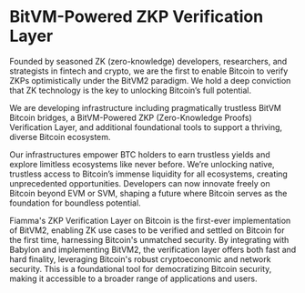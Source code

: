 # BitVM-Powered ZKP Verification Layer

Founded by seasoned ZK (zero-knowledge) developers, researchers, and strategists in fintech and crypto, we are the first to enable Bitcoin to verify ZKPs optimistically under the BitVM2 paradigm. We hold a deep conviction that ZK technology is the key to unlocking Bitcoin’s full potential.

We are developing infrastructure including pragmatically trustless BitVM Bitcoin bridges, a BitVM-Powered ZKP (Zero-Knowledge Proofs) Verification Layer, and additional foundational tools to support a thriving, diverse Bitcoin ecosystem.

Our infrastructures empower BTC holders to earn trustless yields and explore limitless ecosystems like never before. We’re unlocking native, trustless access to Bitcoin’s immense liquidity for all ecosystems, creating unprecedented opportunities. Developers can now innovate freely on Bitcoin beyond EVM or SVM, shaping a future where Bitcoin serves as the foundation for boundless potential.

Fiamma's ZKP Verification Layer on Bitcoin is the first-ever implementation of BitVM2, enabling ZK use cases to be verified and settled on Bitcoin for the first time, harnessing Bitcoin's unmatched security. By integrating with Babylon and implementing BitVM2, the verification layer offers both fast and hard finality, leveraging Bitcoin's robust cryptoeconomic and network security. This is a foundational tool for democratizing Bitcoin security, making it accessible to a broader range of applications and users.
